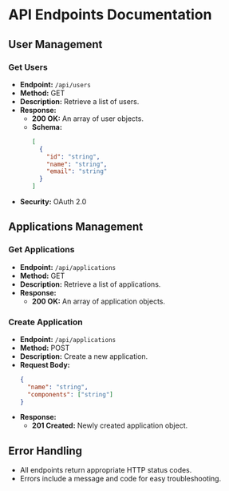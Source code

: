 # API Endpoints Documentation

## User Management

### Get Users
- **Endpoint:** `/api/users`
- **Method:** GET
- **Description:** Retrieve a list of users.
- **Response:**
  - **200 OK:** An array of user objects.
  - **Schema:**
    ```json
    [
      {
        "id": "string",
        "name": "string",
        "email": "string"
      }
    ]
    ```
- **Security:** OAuth 2.0

## Applications Management

### Get Applications
- **Endpoint:** `/api/applications`
- **Method:** GET
- **Description:** Retrieve a list of applications.
- **Response:**
  - **200 OK:** An array of application objects.

### Create Application
- **Endpoint:** `/api/applications`
- **Method:** POST
- **Description:** Create a new application.
- **Request Body:**
  ```json
  {
    "name": "string",
    "components": ["string"]
  }
  ```
- **Response:**
  - **201 Created:** Newly created application object.

## Error Handling
- All endpoints return appropriate HTTP status codes.
- Errors include a message and code for easy troubleshooting.
